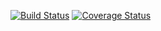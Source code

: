 [![Build Status](https://drone.io/github.com/kego/process/status.png)](https://drone.io/github.com/kego/process/latest)
[![Coverage Status](https://coveralls.io/repos/kego/process/badge.svg)](https://coveralls.io/r/kego/process)